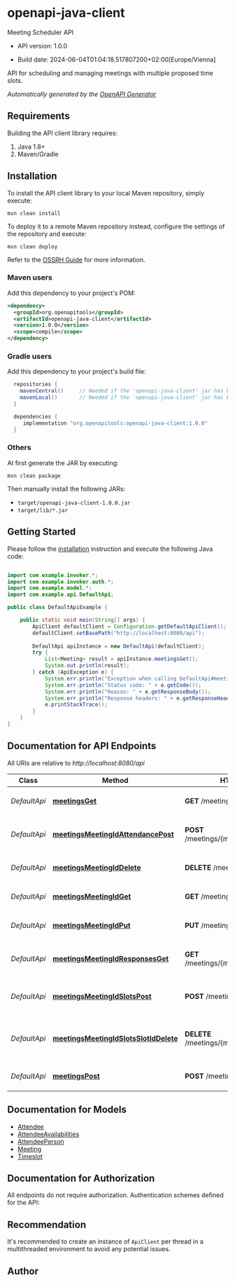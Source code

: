 # openapi-java-client

Meeting Scheduler API

- API version: 1.0.0

- Build date: 2024-06-04T01:04:18.517807200+02:00[Europe/Vienna]

API for scheduling and managing meetings with multiple proposed time slots.


*Automatically generated by the [OpenAPI Generator](https://openapi-generator.tech)*

## Requirements

Building the API client library requires:

1. Java 1.8+
2. Maven/Gradle

## Installation

To install the API client library to your local Maven repository, simply execute:

```shell
mvn clean install
```

To deploy it to a remote Maven repository instead, configure the settings of the repository and execute:

```shell
mvn clean deploy
```

Refer to the [OSSRH Guide](http://central.sonatype.org/pages/ossrh-guide.html) for more information.

### Maven users

Add this dependency to your project's POM:

```xml
<dependency>
  <groupId>org.openapitools</groupId>
  <artifactId>openapi-java-client</artifactId>
  <version>1.0.0</version>
  <scope>compile</scope>
</dependency>
```

### Gradle users

Add this dependency to your project's build file:

```groovy
  repositories {
    mavenCentral()     // Needed if the 'openapi-java-client' jar has been published to maven central.
    mavenLocal()       // Needed if the 'openapi-java-client' jar has been published to the local maven repo.
  }

  dependencies {
     implementation "org.openapitools:openapi-java-client:1.0.0"
  }
```

### Others

At first generate the JAR by executing:

```shell
mvn clean package
```

Then manually install the following JARs:

- `target/openapi-java-client-1.0.0.jar`
- `target/lib/*.jar`

## Getting Started

Please follow the [installation](#installation) instruction and execute the following Java code:

```java

import com.example.invoker.*;
import com.example.invoker.auth.*;
import com.example.model.*;
import com.example.api.DefaultApi;

public class DefaultApiExample {

    public static void main(String[] args) {
        ApiClient defaultClient = Configuration.getDefaultApiClient();
        defaultClient.setBasePath("http://localhost:8080/api");
        
        DefaultApi apiInstance = new DefaultApi(defaultClient);
        try {
            List<Meeting> result = apiInstance.meetingsGet();
            System.out.println(result);
        } catch (ApiException e) {
            System.err.println("Exception when calling DefaultApi#meetingsGet");
            System.err.println("Status code: " + e.getCode());
            System.err.println("Reason: " + e.getResponseBody());
            System.err.println("Response headers: " + e.getResponseHeaders());
            e.printStackTrace();
        }
    }
}

```

## Documentation for API Endpoints

All URIs are relative to *http://localhost:8080/api*

Class | Method | HTTP request | Description
------------ | ------------- | ------------- | -------------
*DefaultApi* | [**meetingsGet**](docs/DefaultApi.md#meetingsGet) | **GET** /meetings | Retrieve all meeting schedules
*DefaultApi* | [**meetingsMeetingIdAttendancePost**](docs/DefaultApi.md#meetingsMeetingIdAttendancePost) | **POST** /meetings/{meetingId}/attendance | Submit a response for a meeting
*DefaultApi* | [**meetingsMeetingIdDelete**](docs/DefaultApi.md#meetingsMeetingIdDelete) | **DELETE** /meetings/{meetingId} | Delete a specific meeting
*DefaultApi* | [**meetingsMeetingIdGet**](docs/DefaultApi.md#meetingsMeetingIdGet) | **GET** /meetings/{meetingId} | Get a specific meeting
*DefaultApi* | [**meetingsMeetingIdPut**](docs/DefaultApi.md#meetingsMeetingIdPut) | **PUT** /meetings/{meetingId} | Update a specific meeting
*DefaultApi* | [**meetingsMeetingIdResponsesGet**](docs/DefaultApi.md#meetingsMeetingIdResponsesGet) | **GET** /meetings/{meetingId}/responses | Get all attendances for a meeting
*DefaultApi* | [**meetingsMeetingIdSlotsPost**](docs/DefaultApi.md#meetingsMeetingIdSlotsPost) | **POST** /meetings/{meetingId}/slots | Add a new time slot to a specific meeting
*DefaultApi* | [**meetingsMeetingIdSlotsSlotIdDelete**](docs/DefaultApi.md#meetingsMeetingIdSlotsSlotIdDelete) | **DELETE** /meetings/{meetingId}/slots/{slotId} | Delete a specific time slot from a meeting
*DefaultApi* | [**meetingsPost**](docs/DefaultApi.md#meetingsPost) | **POST** /meetings | Create a new meeting


## Documentation for Models

 - [Attendee](docs/Attendee.md)
 - [AttendeeAvailabilities](docs/AttendeeAvailabilities.md)
 - [AttendeePerson](docs/AttendeePerson.md)
 - [Meeting](docs/Meeting.md)
 - [Timeslot](docs/Timeslot.md)


## Documentation for Authorization

All endpoints do not require authorization.
Authentication schemes defined for the API:

## Recommendation

It's recommended to create an instance of `ApiClient` per thread in a multithreaded environment to avoid any potential issues.

## Author



